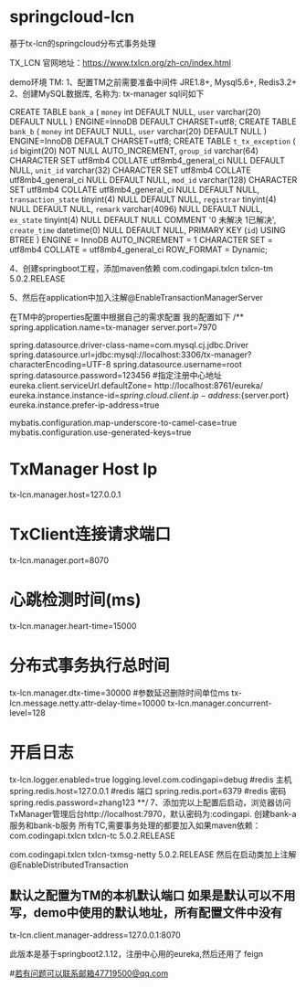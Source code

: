 # springcloud-lcn
基于tx-lcn的springcloud分布式事务处理

TX_LCN 官网地址：https://www.txlcn.org/zh-cn/index.html

demo环境
TM:
1、配置TM之前需要准备中间件 JRE1.8+, Mysql5.6+, Redis3.2+
2、创建MySQL数据库, 名称为: tx-manager sql问如下

CREATE TABLE `bank_a` (
  `money` int DEFAULT NULL,
  `user` varchar(20) DEFAULT NULL
) ENGINE=InnoDB DEFAULT CHARSET=utf8;
CREATE TABLE `bank_b` (
  `money` int DEFAULT NULL,
  `user` varchar(20) DEFAULT NULL
) ENGINE=InnoDB DEFAULT CHARSET=utf8;
CREATE TABLE `t_tx_exception`  (
  `id` bigint(20) NOT NULL AUTO_INCREMENT,
  `group_id` varchar(64) CHARACTER SET utf8mb4 COLLATE utf8mb4_general_ci NULL DEFAULT NULL,
  `unit_id` varchar(32) CHARACTER SET utf8mb4 COLLATE utf8mb4_general_ci NULL DEFAULT NULL,
  `mod_id` varchar(128) CHARACTER SET utf8mb4 COLLATE utf8mb4_general_ci NULL DEFAULT NULL,
  `transaction_state` tinyint(4) NULL DEFAULT NULL,
  `registrar` tinyint(4) NULL DEFAULT NULL,
  `remark` varchar(4096) NULL DEFAULT  NULL,
  `ex_state` tinyint(4) NULL DEFAULT NULL COMMENT '0 未解决 1已解决',
  `create_time` datetime(0) NULL DEFAULT NULL,
  PRIMARY KEY (`id`) USING BTREE
) ENGINE = InnoDB AUTO_INCREMENT = 1 CHARACTER SET = utf8mb4 COLLATE = utf8mb4_general_ci ROW_FORMAT = Dynamic;

4、创建springboot工程，添加maven依赖
<dependency>
    <groupId>com.codingapi.txlcn</groupId>
    <artifactId>txlcn-tm</artifactId>
    <version>5.0.2.RELEASE</version>
</dependency>

5、然后在application中加入注解@EnableTransactionManagerServer

在TM中的properties配置中根据自己的需求配置
我的配置如下
/**
spring.application.name=tx-manager
server.port=7970

spring.datasource.driver-class-name=com.mysql.cj.jdbc.Driver
spring.datasource.url=jdbc:mysql://localhost:3306/tx-manager?characterEncoding=UTF-8
spring.datasource.username=root
spring.datasource.password=123456
#指定注册中心地址
eureka.client.serviceUrl.defaultZone= http://localhost:8761/eureka/
eureka.instance.instance-id=${spring.cloud.client.ip-address}:${server.port}
eureka.instance.prefer-ip-address=true

mybatis.configuration.map-underscore-to-camel-case=true
mybatis.configuration.use-generated-keys=true

# TxManager Host Ip
tx-lcn.manager.host=127.0.0.1
# TxClient连接请求端口
tx-lcn.manager.port=8070
# 心跳检测时间(ms)
tx-lcn.manager.heart-time=15000
# 分布式事务执行总时间
tx-lcn.manager.dtx-time=30000
#参数延迟删除时间单位ms
tx-lcn.message.netty.attr-delay-time=10000
tx-lcn.manager.concurrent-level=128
# 开启日志
tx-lcn.logger.enabled=true
logging.level.com.codingapi=debug
#redis 主机
spring.redis.host=127.0.0.1
#redis 端口
spring.redis.port=6379
#redis 密码
spring.redis.password=zhang123
**/
7、添加完以上配置后启动，浏览器访问TxManager管理后台http://localhost:7970，默认密码为:codingapi.
创建bank-a服务和bank-b服务
所有TC,需要事务处理的都要加入如果maven依赖：
 <dependency>
     <groupId>com.codingapi.txlcn</groupId>
     <artifactId>txlcn-tc</artifactId>
     <version>5.0.2.RELEASE</version>
 </dependency>

 <dependency>
     <groupId>com.codingapi.txlcn</groupId>
     <artifactId>txlcn-txmsg-netty</artifactId>
     <version>5.0.2.RELEASE</version>
 </dependency>
 然后在启动类加上注解@EnableDistributedTransaction


## 默认之配置为TM的本机默认端口 如果是默认可以不用写，demo中使用的默认地址，所有配置文件中没有
tx-lcn.client.manager-address=127.0.0.1:8070 

此版本是基于springboot2.1.12，注册中心用的eureka,然后还用了 feign

#若有问题可以联系邮箱47719500@qq.com
